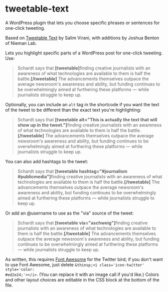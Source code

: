 tweetable-text
==============

A WordPress plugin that lets you choose specific phrases or sentences for one-click tweeting.

Based on <a href="http://wordpress.org/plugins/tweetable-text/">Tweetable Text</a> by Salim Virani, with additions by Joshua Benton of Nieman Lab.

Lets you highlight specific parts of a WordPress post for one-click tweeting. Use:

<blockquote>Schardt says that <strong>&#91;tweetable&#93;</strong>finding creative journalists with an awareness of what technologies are available to them is half the battle.<strong>&#91;/tweetable&#93;</strong> The advancements themselves outpace the average newsroom's awareness and ability, but funding continues to be overwhelmingly aimed at furthering these platforms — while journalists struggle to keep up.</blockquote>

Optionally, you can include an <code>alt</code> tag in the shortcode if you want the text of the tweet to be different than the exact text you're highlighting:

<blockquote>Schardt says that <strong>&#91;tweetable alt=&#34;This is actually the text that will show up in the tweet.&#34;&#93;</strong>finding creative journalists with an awareness of what technologies are available to them is half the battle.<strong>&#91;/tweetable&#93;</strong> The advancements themselves outpace the average newsroom's awareness and ability, but funding continues to be overwhelmingly aimed at furthering these platforms — while journalists struggle to keep up.</blockquote>

You can also add hashtags to the tweet:

<blockquote>Schardt says that <strong>&#91;tweetable hashtag=&#34;#journalism #publicmedia&#34;&#93;</strong>finding creative journalists with an awareness of what technologies are available to them is half the battle.<strong>&#91;/tweetable&#93;</strong> The advancements themselves outpace the average newsroom's awareness and ability, but funding continues to be overwhelmingly aimed at furthering these platforms — while journalists struggle to keep up.</blockquote>

Or add an @username to use as the "via" source of the tweet:

<blockquote>Schardt says that <strong>&#91;tweetable via=&#34;aschweig&#34;&#93;</strong>finding creative journalists with an awareness of what technologies are available to them is half the battle.<strong>&#91;/tweetable&#93;</strong> The advancements themselves outpace the average newsroom's awareness and ability, but funding continues to be overwhelmingly aimed at furthering these platforms — while journalists struggle to keep up.</blockquote>

As written, this requires <a href="http://fortawesome.github.io/Font-Awesome/">Font Awesome</a> for the Twitter bird; if you don't want to use Font Awesome, just delete <code>&amp;thinsp;&lt;i class='icon-twitter' style='color: #ed2e24;'&gt;&lt;/i&gt;</code>. (You can replace it with an image call if you'd like.) Colors and other layout choices are editable in the CSS block at the bottom of the file.
